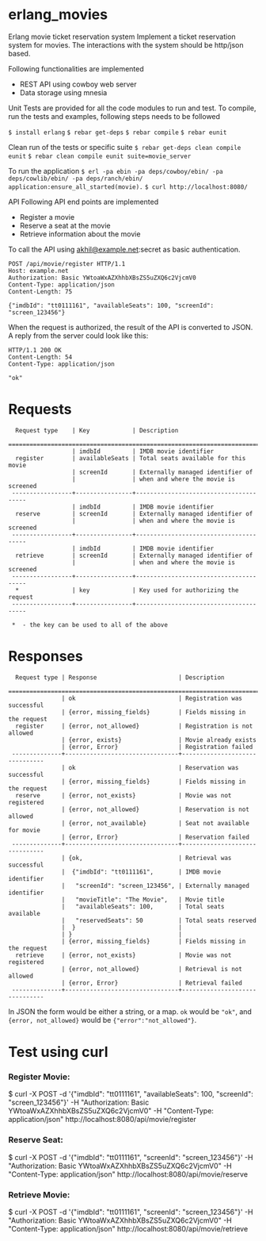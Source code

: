 # erlang_movies
Erlang movie ticket reservation system
Implement a ticket reservation system for movies. The interactions with the system should be http/json based.

Following functionalities are implemented
* REST API using cowboy web server
* Data storage using mnesia 

Unit Tests are provided for all the code modules to run and test. To compile, run the tests and examples, following steps needs to be followed

`$ install erlang`
`$ rebar get-deps`
`$ rebar compile`
`$ rebar eunit`

Clean run of the tests or specific suite
`$ rebar get-deps clean compile eunit`
`$ rebar clean compile eunit suite=movie_server`

To run the application
`$ erl -pa ebin -pa deps/cowboy/ebin/ -pa deps/cowlib/ebin/ -pa deps/ranch/ebin/`
`application:ensure_all_started(movie).`
`$ curl http://localhost:8080/`

API
Following API end points are implemented
* Register a movie
* Reserve a seat at the movie
* Retrieve information about the movie

To call the API using akhil@example.net:secret as basic authentication.

    POST /api/movie/register HTTP/1.1
    Host: example.net
    Authorization: Basic YWtoaWxAZXhhbXBsZS5uZXQ6c2VjcmV0
    Content-Type: application/json
    Content-Length: 75
    
    {"imdbId": "tt0111161", "availableSeats": 100, "screenId": "screen_123456"}

When the request is authorized, the result of the API is converted to JSON. A reply from the server could look like this:

    HTTP/1.1 200 OK
    Content-Length: 54
    Content-Type: application/json
     
    "ok"

# Requests

      Request type    | Key            | Description
     ==========================================================================
                      | imdbId         | IMDB movie identifier
      register        | availableSeats | Total seats available for this movie
                      | screenId       | Externally managed identifier of
					  |                | when and where the movie is screened
     -----------------+----------------+---------------------------------------
                      | imdbId         | IMDB movie identifier
      reserve         | screenId       | Externally managed identifier of
                      |                | when and where the movie is screened
     -----------------+----------------+---------------------------------------
                      | imdbId         | IMDB movie identifier
      retrieve        | screenId       | Externally managed identifier of
                      |                | when and where the movie is screened 
     -----------------+----------------+---------------------------------------
      *               | key            | Key used for authorizing the request
     -----------------+----------------+---------------------------------------

     *  - the key can be used to all of the above

# Responses

      Request type | Response                       | Description
     ===========================================================================
                   | ok                             | Registration was successful
				   | {error, missing_fields}        | Fields missing in the request
      register     | {error, not_allowed}           | Registration is not allowed
                   | {error, exists}                | Movie already exists
                   | {error, Error}                 | Registration failed
     --------------+--------------------------------+-------------------------------
                   | ok                             | Reservation was successful
				   | {error, missing_fields}        | Fields missing in the request
      reserve      | {error, not_exists}            | Movie was not registered
                   | {error, not_allowed}           | Reservation is not allowed
				   | {error, not_available}         | Seat not available for movie
                   | {error, Error}                 | Reservation failed
     --------------+--------------------------------+-------------------------------
                   | {ok,                           | Retrieval was successful
				   |  {"imdbId": "tt0111161",       | IMDB movie identifier
				   |   "screenId": "screen_123456", | Externally managed identifier
				   |   "movieTitle": "The Movie",   | Movie title
				   |   "availableSeats": 100,       | Total seats available
				   |   "reservedSeats": 50          | Total seats reserved
				   |  }                             |
	               | }                              |
			       | {error, missing_fields}        | Fields missing in the request
	  retrieve	   | {error, not_exists}            | Movie was not registered
                   | {error, not_allowed}           | Retrieval is not allowed
                   | {error, Error}                 | Retrieval failed
     --------------+--------------------------------+-------------------------------


In JSON the form would be either a string, or a map. `ok` would be `"ok"`, and
`{error, not_allowed}` would be `{"error":"not_allowed"}`.

# Test using curl
### Register Movie:
$ curl -X POST -d '{"imdbId": "tt0111161", "availableSeats": 100, "screenId": "screen_123456"}' -H "Authorization: Basic YWtoaWxAZXhhbXBsZS5uZXQ6c2VjcmV0" -H "Content-Type: application/json" http://localhost:8080/api/movie/register

### Reserve Seat:
$ curl -X POST -d '{"imdbId": "tt0111161", "screenId": "screen_123456"}' -H "Authorization: Basic YWtoaWxAZXhhbXBsZS5uZXQ6c2VjcmV0" -H "Content-Type: application/json" http://localhost:8080/api/movie/reserve

### Retrieve Movie:
$ curl -X POST -d '{"imdbId": "tt0111161", "screenId": "screen_123456"}' -H "Authorization: Basic YWtoaWxAZXhhbXBsZS5uZXQ6c2VjcmV0" -H "Content-Type: application/json" http://localhost:8080/api/movie/retrieve
